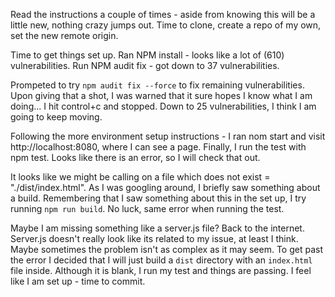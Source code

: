 Read the instructions a couple of times - aside from knowing this will be a little new, nothing crazy jumps out. Time to clone, create a repo of my own, set the new remote origin.

Time to get things set up. Ran NPM install - looks like a lot of (610) vulnerabilities. Run NPM audit fix - got down to 37 vulnerabilities.

Prompeted to try `npm audit fix --force` to fix remaining vulnerabilities. Upon giving that a shot, I was warned that it sure hopes I know what I am doing... I hit control+c and stopped. Down to 25 vulnerabilities, I think I am going to keep moving.

Following the more environment setup instructions - I ran nom start and visit http://localhost:8080, where I can see a page. Finally, I run the test with npm test. Looks like there is an error, so I will check that out.

It looks like we might be calling on a file which does not exist = "./dist/index.html". As I was googling around, I briefly saw something about a build. Remembering that I saw something about this in the set up, I try running `npm run build`. No luck, same error when running the test.

Maybe I am missing something like a server.js file? Back to the internet. Server.js doesn't really look like its related to my issue, at least I think. Maybe sometimes the problem isn't as complex as it may seem. To get past the error I decided that I will just build a `dist` directory with an `index.html` file inside. Although it is blank, I run my test and things are passing. I feel like I am set up - time to commit.
